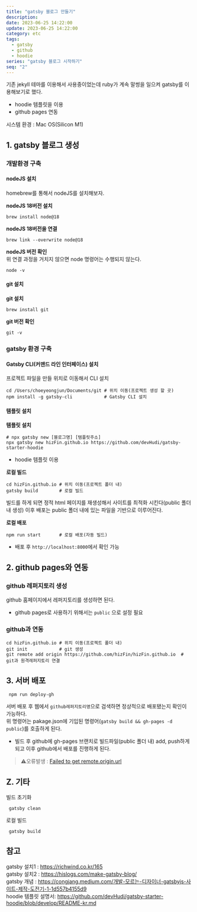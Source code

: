 ```yaml
---
title: "gatsby 블로그 만들기"
description:
date: 2023-06-25 14:22:00
update: 2023-06-25 14:22:00
category: etc
tags:
  - gatsby
  - github
  - hoodie
series: "gatsby 블로그 시작하기"
seq: "2"
---
```


기존 jekyll 테마를 이용해서 사용중이었는데 ruby가 계속 말썽을 일으켜
gatsby를 이용해보기로 했다.  

* hoodie 템플릿을 이용
* github pages 연동
  
시스템 환경 : Mac OS(Silicon M1)  


## 1. gatsby 블로그 생성

### 개발환경 구축

#### nodeJS 설치

homebrew를 통해서 nodeJS를 설치해보자.  

**nodeJS 18버전 설치**

```shell
brew install node@18
```

**nodeJS 18버전을 연결**

```shell
brew link --overwrite node@18
```

**nodeJS 버전 확인**  
위 연결 과정을 거치지 않으면 node 명령어는 수행되지 않는다.
```shell
node -v
```

#### git 설치

**git 설치**  

```shell
brew install git
```

**git 버전 확인**  

```shell
git -v
```

### gatsby 환경 구축

#### Gatsby CLI(커맨드 라인 인터페이스) 설치

프로젝트 파일을 만들 위치로 이동해서 CLI 설치

```shell
cd /Users/choeyeongjun/Documents/git # 위치 이동(프로젝트 생성 할 곳)
npm install -g gatsby-cli            # Gatsby CLI 설치
```

#### 템플릿 설치

**템플릿 설치**

```shell
# npx gatsby new [블로그명] [템플릿주소]
npx gatsby new hizFin.github.io https://github.com/devHudi/gatsby-starter-hoodie 
```
* hoodie 템플릿 이용
  
**로컬 빌드**

```shell
cd hizFin.github.io # 위치 이동(프로젝트 폴더 내)
gatsby build        # 로컬 빌드
```
빌드를 하게 되면 정적 html 페이지를 재생성해서 사이트를 최적화 시킨다(public 폴더 내 생성)
이후 배포는 public 폴더 내에 있는 파일을 기반으로 이루어진다.


**로컬 배포**

```shell
npm run start       # 로컬 배포(자동 빌드)
```
* 배포 후 `http://localhost:8000`에서 확인 가능


## 2. github pages와 연동

### github 레퍼지토리 생성

github 홈페이지에서 레퍼지토리를 생성하면 된다.
* github pages로 사용하기 위해서는 `public` 으로 설정 필요

### github과 연동

```shell
cd hizFin.github.io # 위치 이동(프로젝트 폴더 내)
git init            # git 생성
git remote add origin https://github.com/hizFin/hizFin.github.io  # git과 원격레퍼지토리 연결
```

## 3. 서버 배포

```shell
 npm run deploy-gh
```
서버 배포 후 웹에서 `github레퍼지토리명`으로 검색하면 정상적으로 배포됐는지 확인이 가능하다.  
위 명령어는 pakage.json에 기입된 명령어(`gatsby build && gh-pages -d public`)를 호출하게 된다.  
* 빌드 후 github에 gh-pages 브랜치로 빌드파일(public 폴더 내) add, push하게 되고 이후 github에서 배포를 진행하게 된다.  


> ⚠️오류발생 : [Failed to get remote.origin.url](https://hizFin.github.io/012-fix-git-remote/)




## Z. 기타


빌드 초기화

```shell
 gatsby clean
```

로컬 빌드

```shell
 gatsby build
```



## 참고

gatsby 설치1 : https://richwind.co.kr/165  
gatsby 설치2 : https://hislogs.com/make-gatsby-blog/  
gatsby 개념 : https://congjang.medium.com/개발-모르는-디자이너-gatsbyjs-사이트-제작-도전기-1-1d557b4155d9  
hoodie 템플릿 설명서: https://github.com/devHudi/gatsby-starter-hoodie/blob/develop/README-kr.md  